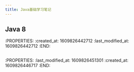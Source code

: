 ```yaml
---
title: Java基础学习笔记
---
```


## Java 8
:PROPERTIES:
:created_at: 1609826442712
:last_modified_at: 1609826442712
:END:
##
:PROPERTIES:
:last_modified_at: 1609826451301
:created_at: 1609826446717
:END:
